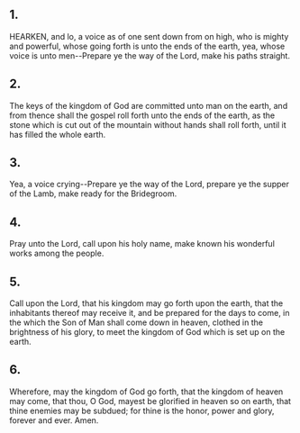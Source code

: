 ## 1.
HEARKEN, and lo, a voice as of one sent down from on high, who is mighty and powerful, whose going forth is unto the ends of the earth, yea, whose voice is unto men--Prepare ye the way of the Lord, make his paths straight.
## 2.
The keys of the kingdom of God are committed unto man on the earth, and from thence shall the gospel roll forth unto the ends of the earth, as the stone which is cut out of the mountain without hands shall roll forth, until it has filled the whole earth.
## 3.
Yea, a voice crying--Prepare ye the way of the Lord, prepare ye the supper of the Lamb, make ready for the Bridegroom.
## 4.
Pray unto the Lord, call upon his holy name, make known his wonderful works among the people.
## 5.
Call upon the Lord, that his kingdom may go forth upon the earth, that the inhabitants thereof may receive it, and be prepared for the days to come, in the which the Son of Man shall come down in heaven, clothed in the brightness of his glory, to meet the kingdom of God which is set up on the earth.
## 6.
Wherefore, may the kingdom of God go forth, that the kingdom of heaven may come, that thou, O God, mayest be glorified in heaven so on earth, that thine enemies may be subdued; for thine is the honor, power and glory, forever and ever. Amen.
